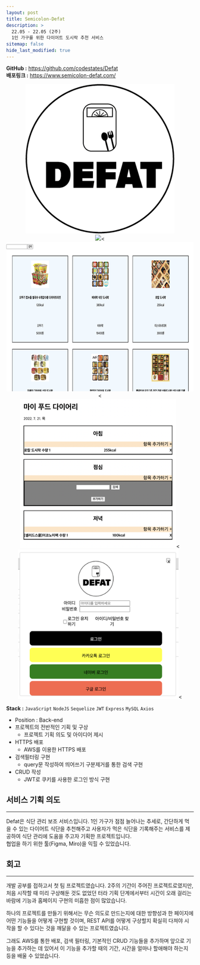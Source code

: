 ```yaml
---
layout: post
title: Semicolon-Defat
description: >
  22.05 - 22.05 (2주)  
  1인 가구를 위한 다이어트 도시락 추천 서비스
sitemap: false
hide_last_modified: true
---
```


**GitHub :** <https://github.com/codestates/Defat>  
**배포링크 :** <https://www.semicolon-defat.com/>

 <script>
  $(document).ready(function () {
    $(".slider").bxSlider({
      auto: true,
      speed: 500,
      pause: 4000,
      mode: "fade",
      autoControls: true,
      pager: true,
    });
  });
  </script>

<div class="slider" align="center">
    <div><img src= "/assets/img/defat/defat1.png" style="width: auto; height: 400px;"></div>
    <div><img src= "/assets/img/defat/defat2.png" style="width: auto; height: 400px;"><</div>
    <div><img src= "/assets/img/defat/defat3.png" style="width: auto; height: 400px;"><</div>
    <div><img src= "/assets/img/defat/defat4.png" style="width: auto; height: 400px;"><</div>
    <div><img src= "/assets/img/defat/defat6.png" style="width: auto; height: 400px;"><</div>
</div>

**Stack :** `JavaScript` `NodeJS` `Sequelize` `JWT` `Express` `MySQL` `Axios`

- Position : Back-end
- 프로젝트의 전반적인 기획 및 구상
  - 프로젝트 기획 의도 및 아이디어 제시
- HTTPS 배포
  - AWS를 이용한 HTTPS 배포
- 검색필터링 구현
  - query문 작성하여 띄어쓰기 구분제거를 통한 검색 구현
- CRUD 작성
  - JWT로 쿠키를 사용한 로그인 방식 구현

## 서비스 기획 의도

---

Defat은 식단 관리 보조 서비스입니다. 1인 가구가 점점 늘어나는 추세로, 간단하게 먹을 수 있는 다이어트 식단을 추천해주고 사용자가 먹은 식단을 기록해주는 서비스를 제공하여 식단 관리에 도움을 주고자 기획한 프로젝트입니다.  
협업을 하기 위한 툴(Figma, Miro)을 익힐 수 있었습니다.

## 회고

---

개발 공부를 접하고서 첫 팀 프로젝트였습니다. 2주의 기간이 주어진 프로젝트로였지만, 처음 시작할 때 미리 구상해둔 것도 없었던 터라 기획 단계에서부터 시간이 오래 걸리는 바람에 기능과 홈페이지 구현의 미흡한 점이 많았습니다.

하나의 프로젝트를 만들기 위해서는 무슨 의도로 만드는지에 대한 방향성과 한 페이지에 어떤 기능들을 어떻게 구현할 것이며, REST API를 어떻게 구상할지 확실히 다져야 시작을 할 수 있다는 것을 깨달을 수 있는 프로젝트였습니다.

그래도 AWS를 통한 배포, 검색 필터링, 기본적인 CRUD 기능들을 추가하며 앞으로 기능을 추가하는 데 있어서 이 기능을 추가할 때의 기간, 시간을 얼마나 할애해야 하는지 등을 배울 수 있었습니다.
